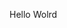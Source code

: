 Hello Wolrd

















































































































































































































































































































































































































































